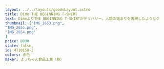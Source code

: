 ```yaml
---
layout: ../../layouts/goodsLayout.astro
title: Dime THE BEGINNING T-SHIRT
text: DimeよりTHE BEGINNING T-SHIRTがデリバリー。人類の始まりを表現したようなグラフィックがなんともDimeらしい一枚。火山モチーフはDimeのお家芸ですので、ファンなら一枚はゲットしたいアイテムです。6.5ozの厚手のカナダ製オリジナルボディも最高の素材感とフィットです。
thumbnail: ["IMG_2653.png",
"IMG_2655.png",
"IMG_2654.png"
]
price: 8000
state: false,
id: 4710158-2
colors: 赤色
maker: よっちゃん食品工業（株）
---
```


<!-- ![よっちゃんイカ](/images/yochan01.jpg) -->
